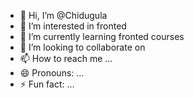 - 👋 Hi, I’m @Chidugula
- 👀 I’m interested in fronted
- 🌱 I’m currently learning fronted courses
- 💞️ I’m looking to collaborate on 
- 📫 How to reach me ...
- 😄 Pronouns: ...
- ⚡ Fun fact: ...

<!---
Chidugula/Chidugula is a ✨ special ✨ repository because its `README.md` (this file) appears on your GitHub profile.
You can click the Preview link to take a look at your changes.
--->
